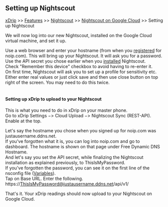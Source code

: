 ## Setting up Nightscout  
[xDrip](../../README.md) >> [Features](../Features_page) >> [Nightscout](../Nightscout_page) >> [Nightscout on Google Cloud](./GoogleCloud) >> Setting up Nightscout  
  
We will now log into our new Nightscout, installed on the Google Cloud virtual machine, and set it up.    
  
Use a web browser and enter your hostname (from when you [registered](./noip_com) for noip.com).  This will bring up your Nightscout.  It will ask you for a password.  Use the API secret you chose earlier when you [installed](./NS_Install) Nightscout.  
Check "Remember this device" checkbox to avoid having to re-enter it.  
On first time, Nightscout will ask you to set up a profile for sensitivity etc.  Either enter real values or just click save and then use close button on top right of the screen.  You may need to do this twice.  
<br/>  
  
#### **Setting up xDrip to upload to your Nightscout**  
  
This is what you need to do in xDrip on your master phone.  
Go to xDrip Settings &#8722;> Cloud Upload &#8722;> Nightscout Sync (REST-API).  
Enable at the top.  

Let's say the hostname you chose when you signed up for noip.com was justausername.ddns.net.  
If you've forgotten what it is, you can log into noip.com and go to dashboard.  The hostname is shown on that page under Free Dynamic DNS Hostname.  
And let's say you set the API secret, while finalizing the Nightscout installation as explained previously, to ThisIsMyPassword.  
If you've forgotten the password, you can see it on the first line of the nsconfig file ([Variables](./NS_Variables)).  
Tap on Base URL.  Enter the following.  
https://ThisIsMyPassword@justausername.ddns.net/api/v1/  
  
That's it.  Your xDrip readings should now upload to your Nightscout on Google Cloud.  
  
